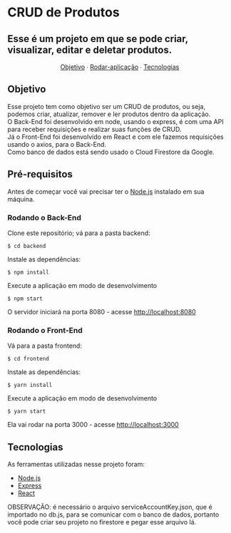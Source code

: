 # CRUD de Produtos
## Esse é um projeto em que se pode criar, visualizar, editar e deletar produtos.

<p align='center'>
    <a href="#objective">Objetivo</a> ∙
    <a href="#run">Rodar-aplicação</a> ∙
    <a href="#tech">Tecnologias</a>
</p>

<h2 id='objective'>Objetivo</h2>
Esse projeto tem como objetivo ser um CRUD de produtos, ou seja, podemos criar, atualizar, remover e ler produtos dentro da aplicação. <br>
O Back-End foi desenvolvido em node, usando o express, é com uma API para receber requisições e realizar suas funções de CRUD. <br>
Já o Front-End foi desenvolvido em React e com ele fazemos requisições usando o axios, para o Back-End. <br>
Como banco de dados está sendo usado o Cloud Firestore da Google.

<h2 id='run'>Pré-requisitos</h2>

Antes de começar você vai precisar ter o [Node.js](https://nodejs.org/en/) instalado em sua máquina.

### Rodando o Back-End
Clone este repositório; vá para a pasta backend:
``` 
$ cd backend 
```
Instale as dependências:
``` 
$ npm install
```
Execute a aplicação em modo de desenvolvimento
``` 
$ npm start 
```
O servidor iniciará na porta 8080 - acesse <http://localhost:8080>


### Rodando o Front-End
Vá para a pasta frontend:
``` 
$ cd frontend 
```
Instale as dependências:
``` 
$ yarn install 
```
Execute a aplicação em modo de desenvolvimento
``` 
$ yarn start 
```
Ela vai rodar na porta 3000 - acesse <http://localhost:3000>

<h2 id='tech'>Tecnologias</h2>
As ferramentas utilizadas nesse projeto foram:

- [Node.js](https://nodejs.org/en/)
- [Express](https://expressjs.com/)
- [React](https://pt-br.reactjs.org/)


OBSERVAÇÃO: é necessário o arquivo serviceAccountKey.json, que é importado no db.js, para se comunicar com o banco de dados, portanto você pode criar seu projeto no firestore e pegar esse arquivo lá.
